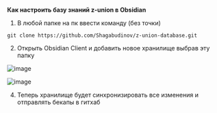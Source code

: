 **Как настроить базу знаний z-union в Obsidian**

1. В любой папке на пк ввести команду (без точки)

```
git clone https://github.com/Shagabudinov/z-union-database.git
```

2. Открыть Obsidian Client и добавить новое хранилище выбрав эту папку

![image](https://github.com/user-attachments/assets/546f4732-998e-43db-a2b2-8d317d001cc7)

![image](https://github.com/user-attachments/assets/45350900-3bf7-47a5-a836-f6927aa6096c)

4. Теперь хранилище будет синхронизировать все изменения и отправлять бекапы в гитхаб

